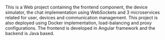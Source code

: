 This is a Web project containing the frontend component, the device simulator, the chat implementation using WebSockets and 3 microservices related for user, devices and communication management. This project is also deployed using Docker implementation, load-balancing and proxy configurations. The frontend is developed in Angular framework and the backend is Java based.
